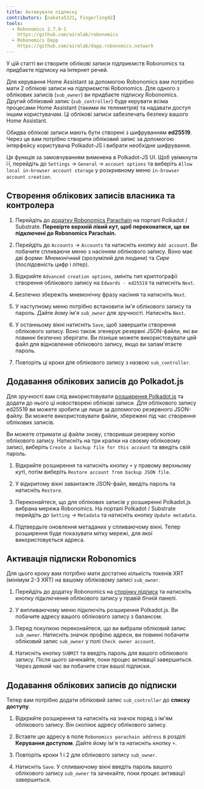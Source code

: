 ```yaml
---
title: Активувати підписку
contributors: [nakata5321, Fingerling42]
tools:   
  - Robonomics 2.7.0-1
    https://github.com/airalab/robonomics
  - Robonomics Dapp 
    https://github.com/airalab/dapp.robonomics.network
---
```


У цій статті ви створите облікові записи підприємств Robonomics та придбаєте підписку на Інтернет речей. 

<robo-wiki-picture src="home-assistant/sub_activate.png" />


Для керування Home Assistant за допомогою Robonomics вам потрібно мати 2 облікові записи на підприємстві Robonomics. Для одного з облікових записів (`sub_owner`) ви придбаєте підписку Robonomics. Другий обліковий запис (`sub_controller`) буде керувати всіма процесами Home Assistant (такими як телеметрія) та надавати доступ іншим користувачам. Ці облікові записи забезпечать безпеку вашого Home Assistant. 

<robo-wiki-note type="warning" title="WARNING">

Обидва облікові записи мають бути створені з шифруванням **ed25519**. Через це вам потрібно створити обліковий запис за допомогою інтерфейсу користувача Polkadot-JS і вибрати необхідне шифрування.

Ця функція за замовчуванням вимкнена в Polkadot-JS UI. Щоб увімкнути її, перейдіть до `Settings` -> `General` -> `account options` та виберіть  `Allow local in-browser account storage` у розкривному меню `in-browser account creation`.

</robo-wiki-note>

## Створення облікових записів власника та контролера

<robo-wiki-video autoplay loop controls :videos="[{src: 'QmQiJYPYajUJXENX2PzSJMSKGSshyWyPNqugSYxP5eCNvm', type:'mp4'}]" />

1. Перейдіть до [додатку Robonomics Parachain](https://polkadot.js.org/apps/?rpc=wss%3A%2F%2Fkusama.rpc.robonomics.network%2F#/) на порталі Polkadot / Substrate. **Перевірте верхній лівий кут, щоб переконатися, що ви підключені до Robonomics Parachain.**

2. Перейдіть до `Accounts` -> `Accounts` та натисніть кнопку `Add account`. Ви побачите спливаюче меню з насінням облікового запису. Воно має дві форми: *Мнемонічний* (зрозумілий для людини) та *Сире* (послідовність цифр і літер). 

3. Відкрийте `Advanced creation options`, змініть тип криптографії створення облікового запису на `Edwards - ed25519` та натисніть `Next`.


4. Безпечно збережіть мнемонічну фразу насіння та натисніть `Next`.

5. У наступному меню потрібно встановити ім'я облікового запису та пароль. Дайте йому ім'я `sub_owner` для зручності. Натисніть `Next`.

6. У останньому вікні натисніть `Save`, щоб завершити створення облікового запису. Воно також згенерує резервні JSON-файли, які ви повинні безпечно зберігати. Ви пізніше можете використовувати цей файл для відновлення облікового запису, якщо ви запам'ятаєте пароль.

7. Повторіть ці кроки для облікового запису з назвою `sub_controller`.


## Додавання облікових записів до Polkadot.js

Для зручності вам слід використовувати [розширення Polkadot.js](https://polkadot.js.org/extension/) та додати до нього ці новостворені облікові записи. Для облікового запису ed25519 ви можете зробити це лише за допомогою резервного JSON-файлу. Ви можете використовувати файли, збережені під час створення облікових записів.

Ви можете отримати ці файли знову, створивши резервну копію облікового запису. Натисніть на три крапки на своєму обліковому записі, виберіть `Create a backup file for this account`  та введіть свій пароль.

<robo-wiki-video autoplay loop controls :videos="[{src: 'QmRd7gztUjWkLF4W2XuJwy5aXBwzNV2aPCU6CQQLvUpSNj', type:'mp4'}]" />

1. Відкрийте розширення та натисніть кнопку `+` у правому верхньому куті, потім виберіть `Restore account from backup JSON file`.

2. У відкритому вікні завантажте JSON-файл, введіть пароль та натисніть `Restore`.

3. Переконайтеся, що для облікових записів у розширенні Polkadot.js вибрана мережа Robonomics. На порталі Polkadot / Substrate перейдіть до `Setting` -> `Metadata` та натисніть кнопку `Update metadata`.

4. Підтвердьте оновлення метаданих у спливаючому вікні. Тепер розширення буде показувати мітку мережі, для якої використовується адреса.

<robo-wiki-video autoplay loop controls :videos="[{src: 'QmT5sTNP9t8gpbD4RJJw6ETwG4wiziiChAh2uHHBk9Zsyd', type:'mp4'}]" />

## Активація підписки Robonomics 

<robo-wiki-note type="okay">

Для цього кроку вам потрібно мати достатню кількість токенів XRT (мінімум 2-3 XRT) на вашому обліковому записі `sub_owner`.

</robo-wiki-note>

<robo-wiki-video autoplay loop controls :videos="[{src: 'QmXrFCajmJgkRDSbshGD3QehjnoyS6jafEPSjHdYkoBHum', type:'mp4'}]" />

1. Перейдіть до додатку Robonomics на [сторінку підписк](https://dapp.robonomics.network/#/subscription) та натисніть кнопку підключення облікового запису у правій бічній панелі.

2. У випливаючому меню підключіть розширення Polkadot.js. Ви побачите адресу вашого облікового запису з балансом.

3. Перед покупкою переконайтеся, що ви вибрали обліковий запис `sub_owner`. Натисніть значок профілю адреси, ви повинні побачити обліковий запис `sub_owner` у полі `Check owner account`.

4. Натисніть кнопку `SUBMIT` та введіть пароль для вашого облікового запису. Після цього зачекайте, поки процес активації завершиться. Через деякий час ви побачите стан вашої підписки.


## Додавання облікових записів до підписки

Тепер вам потрібно додати обліковий запис `sub_controller` до **списку доступу**.

<robo-wiki-video autoplay loop controls :videos="[{src: 'QmV1gkwtcXsWv54ov9tuXfcHg7nqs1foM8cRwts4sqnqtX', type:'mp4'}]" />

1. Відкрийте розширення та натисніть на значок поряд з ім'ям облікового запису. Він скопіює адресу облікового запису.


2. Вставте цю адресу в поле `Robonomics parachain address` в розділі **Керування доступом**. Дайте йому ім'я та натисніть кнопку `+`. 

3. Повторіть кроки 1 і 2 для облікового запису `sub_owner`.

4. Натисніть `Save`. У спливаючому вікні введіть пароль вашого облікового запису `sub_owner` та зачекайте, поки процес активації завершиться.
